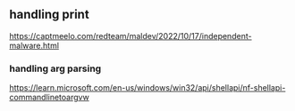 

## handling print 
https://captmeelo.com/redteam/maldev/2022/10/17/independent-malware.html

### handling arg parsing
https://learn.microsoft.com/en-us/windows/win32/api/shellapi/nf-shellapi-commandlinetoargvw

